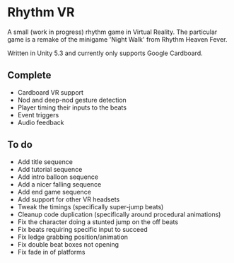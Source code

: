 Rhythm VR
=========
A small (work in progress) rhythm game in Virtual Reality.
The particular game is a remake of the minigame 'Night Walk' from 
Rhythm Heaven Fever.

Written in Unity 5.3 and currently only supports Google Cardboard.

Complete
--------
 * Cardboard VR support
 * Nod and deep-nod gesture detection
 * Player timing their inputs to the beats
 * Event triggers
 * Audio feedback 

To do
-----
 * Add title sequence
 * Add tutorial sequence
 * Add intro balloon sequence
 * Add a nicer falling sequence
 * Add end game sequence
 * Add support for other VR headsets
 * Tweak the timings (specifically super-jump beats)
 * Cleanup code duplication (specifically around procedural animations)
 * Fix the character doing a stunted jump on the off beats
 * Fix beats requiring specific input to succeed
 * Fix ledge grabbing position/animation
 * Fix double beat boxes not opening
 * Fix fade in of platforms